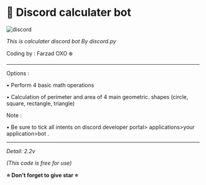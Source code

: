 # 🧮 Discord calculater bot
![discord](https://img.shields.io/badge/Discord-Bot-blue)

*This is calculater discord bot By discord.py*

Coding by : Farzad OXO ❄️



_____________________________________________
Options :

• Perform 4 basic math operations

• Calculation of perimeter and area of ​​4 main geometric.        shapes (circle, square, rectangle, triangle)



Note :

• Be sure to tick all intents on discord developer portal> applications>your application>bot .
_____________________________________________

_Detail: 2.2v_


*(This code is free for use)*

**⭐️ Don't forget to give star ⭐️**